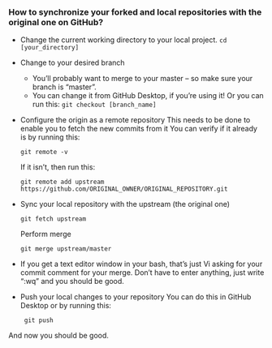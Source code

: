 ### How to synchronize your forked and local repositories with the original one on GitHub?

- Change the current working directory to your local project.
    ```cd [your_directory] ```

-  Change to your desired branch
    - You’ll probably want to merge to your master – so make sure your branch is “master”.
    - You can change it from GitHub Desktop, if you’re using it!
        Or you can run this:
        ```git checkout [branch_name]```

 - Configure the origin as a remote repository
        This needs to be done to enable you to fetch the new commits from it
You can verify if it already is by running this:

    ```
    git remote -v
    ```
    If it isn’t, then run this:
    ```
    git remote add upstream https://github.com/ORIGINAL_OWNER/ORIGINAL_REPOSITORY.git
    ```

- Sync your local repository with the upstream (the original one)

    ```
    git fetch upstream 
    ```
    Perform merge
    ```
    git merge upstream/master
    ```

 - If you get a text editor window in your bash, that’s just Vi asking for your commit comment for your merge. Don’t have to enter anything, just write “:wq” and you should be good.
 - Push your local changes to your repository
        You can do this in GitHub Desktop or by running this:

        git push 

And now you should be good.
